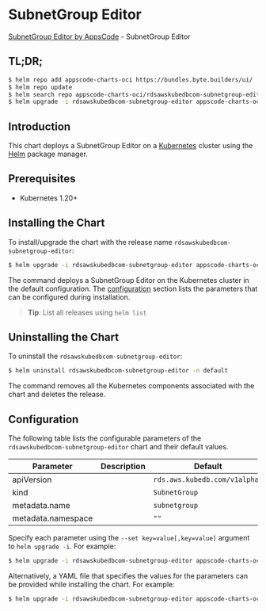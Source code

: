 # SubnetGroup Editor

[SubnetGroup Editor by AppsCode](https://appscode.com) - SubnetGroup Editor

## TL;DR;

```bash
$ helm repo add appscode-charts-oci https://bundles.byte.builders/ui/
$ helm repo update
$ helm search repo appscode-charts-oci/rdsawskubedbcom-subnetgroup-editor --version=v0.11.0
$ helm upgrade -i rdsawskubedbcom-subnetgroup-editor appscode-charts-oci/rdsawskubedbcom-subnetgroup-editor -n default --create-namespace --version=v0.11.0
```

## Introduction

This chart deploys a SubnetGroup Editor on a [Kubernetes](http://kubernetes.io) cluster using the [Helm](https://helm.sh) package manager.

## Prerequisites

- Kubernetes 1.20+

## Installing the Chart

To install/upgrade the chart with the release name `rdsawskubedbcom-subnetgroup-editor`:

```bash
$ helm upgrade -i rdsawskubedbcom-subnetgroup-editor appscode-charts-oci/rdsawskubedbcom-subnetgroup-editor -n default --create-namespace --version=v0.11.0
```

The command deploys a SubnetGroup Editor on the Kubernetes cluster in the default configuration. The [configuration](#configuration) section lists the parameters that can be configured during installation.

> **Tip**: List all releases using `helm list`

## Uninstalling the Chart

To uninstall the `rdsawskubedbcom-subnetgroup-editor`:

```bash
$ helm uninstall rdsawskubedbcom-subnetgroup-editor -n default
```

The command removes all the Kubernetes components associated with the chart and deletes the release.

## Configuration

The following table lists the configurable parameters of the `rdsawskubedbcom-subnetgroup-editor` chart and their default values.

|     Parameter      | Description |                 Default                  |
|--------------------|-------------|------------------------------------------|
| apiVersion         |             | <code>rds.aws.kubedb.com/v1alpha1</code> |
| kind               |             | <code>SubnetGroup</code>                 |
| metadata.name      |             | <code>subnetgroup</code>                 |
| metadata.namespace |             | <code>""</code>                          |


Specify each parameter using the `--set key=value[,key=value]` argument to `helm upgrade -i`. For example:

```bash
$ helm upgrade -i rdsawskubedbcom-subnetgroup-editor appscode-charts-oci/rdsawskubedbcom-subnetgroup-editor -n default --create-namespace --version=v0.11.0 --set apiVersion=rds.aws.kubedb.com/v1alpha1
```

Alternatively, a YAML file that specifies the values for the parameters can be provided while
installing the chart. For example:

```bash
$ helm upgrade -i rdsawskubedbcom-subnetgroup-editor appscode-charts-oci/rdsawskubedbcom-subnetgroup-editor -n default --create-namespace --version=v0.11.0 --values values.yaml
```
